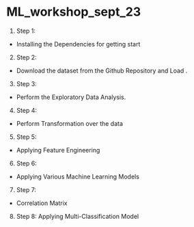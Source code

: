 # ML_workshop_sept_23
1. Step 1:
* Installing the Dependencies for getting start
2. Step 2:
* Download the dataset from the Github Repository and Load .
3. Step 3:
* Perform the Exploratory Data Analysis.
4. Step 4:
* Perform Transformation over the data
5. Step 5:
* Applying Feature Engineering
6. Step 6:
* Applying Various Machine Learning Models
7. Step 7:
* Correlation Matrix
8. Step 8:
Applying Multi-Classification Model

